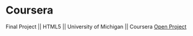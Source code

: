 # Coursera
Final Project || HTML5 || University of Michigan || Coursera
<a href="https://heisenberg-007.github.io/Coursera/Assignment.html">Open Project</a>
